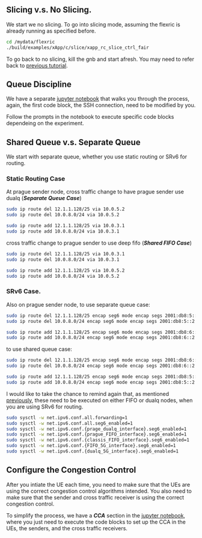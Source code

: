 ## Slicing v.s. No Slicing. 

We start we no slicing. To go into slicing mode, assuming the flexric is already running as specified before. 

```bash
cd /mydata/flexric  
./build/examples/xApp/c/slice/xapp_rc_slice_ctrl_fair
```

To go back to no slicing, kill the gnb and start afresh. You may need to refer back to [previous tutorial](./setup_network.md).


## Queue Discipline

We have a separate [jupyter notebook](./qdisc_cca.ipynb) that walks you through the process, again, the first code block, the SSH connection, need to be modified by you. 

Follow the prompts in the notebook to execute specific code blocks dependeing on the experiment. 

## Shared Queue v.s. Separate Queue

We start with separate queue, whether you use static routing or SRv6 for routing. 

### Static Routing Case
At prague sender node, 
cross traffic change to have prague sender use dualq (***Separate Queue Case***)
```bash
sudo ip route del 12.1.1.128/25 via 10.0.5.2
sudo ip route del 10.0.8.0/24 via 10.0.5.2

sudo ip route add 12.1.1.128/25 via 10.0.3.1
sudo ip route add 10.0.8.0/24 via 10.0.3.1
```


cross traffic change to prague sender to use deep fifo (***Shared FIFO Case***)
```bash
sudo ip route del 12.1.1.128/25 via 10.0.3.1 
sudo ip route del 10.0.8.0/24 via 10.0.3.1 

sudo ip route add 12.1.1.128/25 via 10.0.5.2 
sudo ip route add 10.0.8.0/24 via 10.0.5.2 
```

### SRv6 Case.
Also on prague sender node, to use separate queue case:
```bash
sudo ip route del 12.1.1.128/25 encap seg6 mode encap segs 2001:db8:5::2 dev eno2
sudo ip route del 10.0.8.0/24 encap seg6 mode encap segs 2001:db8:5::2 dev eno2

sudo ip route add 12.1.1.128/25 encap seg6 mode encap segs 2001:db8:6::2 dev enp5s0f0
sudo ip route add 10.0.8.0/24 encap seg6 mode encap segs 2001:db8:6::2 dev enp5s0f0
```

to use shared queue case:
```bash
sudo ip route del 12.1.1.128/25 encap seg6 mode encap segs 2001:db8:6::2 dev enp5s0f0
sudo ip route del 10.0.8.0/24 encap seg6 mode encap segs 2001:db8:6::2 dev enp5s0f0

sudo ip route add 12.1.1.128/25 encap seg6 mode encap segs 2001:db8:5::2 dev eno2
sudo ip route add 10.0.8.0/24 encap seg6 mode encap segs 2001:db8:5::2 dev eno2
```

I would like to take the chance to remind again that, as mentioned [previously](./get_resources.md), these need to be executed on either FIFO or dualq nodes, when you are using SRv6 for routing. 

```bash
sudo sysctl -w net.ipv6.conf.all.forwarding=1
sudo sysctl -w net.ipv6.conf.all.seg6_enabled=1
sudo sysctl -w net.ipv6.conf.{prage_dualq_interface}.seg6_enabled=1
sudo sysctl -w net.ipv6.conf.{prague_FIFO_interface}.seg6_enabled=1
sudo sysctl -w net.ipv6.conf.{classis_FIFO_interface}.seg6_enabled=1
sudo sysctl -w net.ipv6.conf.{FIFO_5G_interface}.seg6_enabled=1
sudo sysctl -w net.ipv6.conf.{dualq_5G_interface}.seg6_enabled=1
```

## Configure the Congestion Control
After you intiate the UE each time, you need to make sure that the UEs are using the correct congestion control algorithms intended. You also need to make sure that the sender and cross traffic receiver is using the correct congestion control. 

To simplify the process, we have a ***CCA*** section in the [jupyter notebook](./qdisc_cca.ipynb), where you just need to execute the code blocks to set up the CCA in the UEs, the senders, and the cross traffic receivers. 